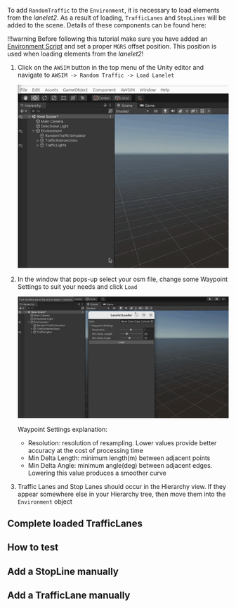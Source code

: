 
To add `RandomTraffic` to the `Environment`, it is necessary to load elements from the *lanelet2*. As a result of loading, `TrafficLanes` and `StopLines` will be added to the scene. Details of these components can be found here:
<!-- TODO -->
!!!warning
    Before following this tutorial make sure you have added an [Environment Script](../../AddANewEnvironment/#add-a-environment-script) and set a proper `MGRS` offset position. This position is used when loading elements from the *lanelet2*!

1. Click on the `AWSIM` button in the top menu of the Unity editor and navigate to `AWSIM -> Random Traffic -> Load Lanelet`

    ![load lanelet gif](load_lanelet.gif)

2. In the window that pops-up select your osm file, change some Waypoint Settings to suit your needs and click `Load`

    ![load lanelet gif](load_lanelet2.gif)

    Waypoint Settings explanation:

    - Resolution: resolution of resampling. Lower values provide better accuracy at the cost of processing time
    - Min Delta Length: minimum length(m) between adjacent points
    - Min Delta Angle: minimum angle(deg) between adjacent edges. Lowering this value produces a smoother curve

3. Traffic Lanes and Stop Lanes should occur in the Hierarchy view.
If they appear somewhere else in your Hierarchy tree, then move them into the `Environment` object

## Complete loaded TrafficLanes
<!-- TODO -->

## How to test
<!-- TODO -->

## Add a StopLine manually
<!-- TODO -->

## Add a TrafficLane manually
<!-- TODO -->
